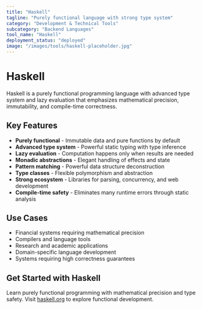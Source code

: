 ```yaml
---
title: "Haskell"
tagline: "Purely functional language with strong type system"
category: "Development & Technical Tools"
subcategory: "Backend Languages"
tool_name: "Haskell"
deployment_status: "deployed"
image: "/images/tools/haskell-placeholder.jpg"
---
```


# Haskell

Haskell is a purely functional programming language with advanced type system and lazy evaluation that emphasizes mathematical precision, immutability, and compile-time correctness.

## Key Features

- **Purely functional** - Immutable data and pure functions by default
- **Advanced type system** - Powerful static typing with type inference
- **Lazy evaluation** - Computation happens only when results are needed
- **Monadic abstractions** - Elegant handling of effects and state
- **Pattern matching** - Powerful data structure deconstruction
- **Type classes** - Flexible polymorphism and abstraction
- **Strong ecosystem** - Libraries for parsing, concurrency, and web development
- **Compile-time safety** - Eliminates many runtime errors through static analysis

## Use Cases

- Financial systems requiring mathematical precision
- Compilers and language tools
- Research and academic applications
- Domain-specific language development
- Systems requiring high correctness guarantees

## Get Started with Haskell

Learn purely functional programming with mathematical precision and type safety. Visit [haskell.org](https://www.haskell.org) to explore functional development.